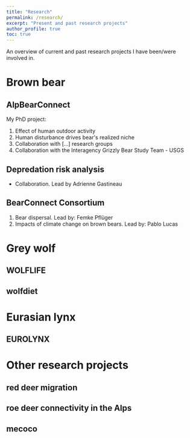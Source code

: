 ```yaml
---
title: "Research"
permalink: /research/
excerpt: "Present and past research projects"
author_profile: true
toc: true
---
```


An overview of current and past research projects I have been/were involved in.

# Brown bear

## AlpBearConnect
My PhD project:

1. Effect of human outdoor activity
2. Human disturbance drives bear's realized niche
3. Collaboration with [...] research groups
4. Collaboration with the Interagency Grizzly Bear Study Team - USGS

## Depredation risk analysis
- Collaboration. Lead by Adrienne Gastineau

## BearConnect Consortium
1. Bear dispersal. Lead by: Femke Pflüger
2. Impacts of climate change on brown bears. Lead by: Pablo Lucas 



# Grey wolf

## WOLFLIFE

## wolfdiet





# Eurasian lynx
## EUROLYNX

# Other research projects
## red deer migration

## roe deer connectivity in the Alps

## mecoco

